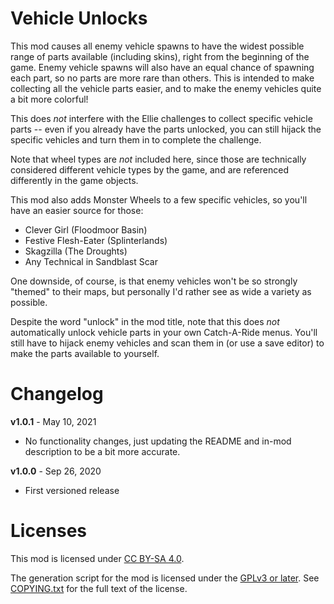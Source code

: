 Vehicle Unlocks
===============

This mod causes all enemy vehicle spawns to have the widest possible
range of parts available (including skins), right from the beginning
of the game.  Enemy vehicle spawns will also have an equal chance of
spawning each part, so no parts are more rare than others.  This is
intended to make collecting all the vehicle parts easier, and to make
the enemy vehicles quite a bit more colorful!

This does *not* interfere with the Ellie challenges to collect
specific vehicle parts -- even if you already have the parts unlocked,
you can still hijack the specific vehicles and turn them in to
complete the challenge.

Note that wheel types are *not* included here, since those are
technically considered different vehicle types by the game, and
are referenced differently in the game objects.

This mod also adds Monster Wheels to a few specific vehicles, so
you'll have an easier source for those:

* Clever Girl (Floodmoor Basin)
* Festive Flesh-Eater (Splinterlands)
* Skagzilla (The Droughts)
* Any Technical in Sandblast Scar

One downside, of course, is that enemy vehicles won't be so strongly
"themed" to their maps, but personally I'd rather see as wide a
variety as possible.

Despite the word "unlock" in the mod title, note that this does *not*
automatically unlock vehicle parts in your own Catch-A-Ride menus.  You'll
still have to hijack enemy vehicles and scan them in (or use a save editor)
to make the parts available to yourself.

Changelog
=========

**v1.0.1** - May 10, 2021
 * No functionality changes, just updating the README and in-mod
   description to be a bit more accurate.

**v1.0.0** - Sep 26, 2020
 * First versioned release
 
Licenses
========

This mod is licensed under [CC BY-SA 4.0](https://creativecommons.org/licenses/by-sa/4.0/).

The generation script for the mod is licensed under the
[GPLv3 or later](https://www.gnu.org/licenses/quick-guide-gplv3.html).
See [COPYING.txt](../../COPYING.txt) for the full text of the license.

